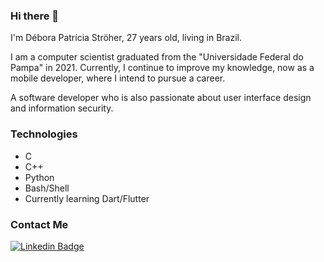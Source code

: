 ### Hi there 👋
I'm Débora Patrícia Ströher, 27 years old, living in Brazil.

I am a computer scientist graduated from the "Universidade Federal do Pampa" in 2021. Currently, I continue to improve my knowledge, now as a mobile developer, where I intend to pursue a career.

A software developer who is also passionate about user interface design and information security.
<!--
**stroherdebora/stroherdebora** is a ✨ _special_ ✨ repository because its `README.md` (this file) appears on your GitHub profile.

Here are some ideas to get you started:

- 🔭 I’m currently working on ...
- 🌱 I’m currently learning ...
- 👯 I’m looking to collaborate on ...
- 🤔 I’m looking for help with ...
- 💬 Ask me about ...
- 📫 How to reach me: ...
- 😄 Pronouns: ...
- ⚡ Fun fact: ...

I'm Débora Patrícia Ströher, 27 years old, currently living in Brazil.

I am a computer scientist graduated from "Universidade Federal do Pampa” in 2021. Currently, 

A software developer who is also passionate about user interface design.

-->

### Technologies
* C
* C++
* Python
* Bash/Shell
* Currently learning Dart/Flutter

### Contact Me
[![Linkedin Badge](https://img.shields.io/badge/-stroherdebora-blue?style=flat-square&logo=Linkedin&logoColor=white&link=https://www.linkedin.com/in/stroherdebora/)](https://www.linkedin.com/in/stroherdebora/)
  
